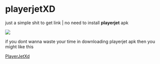 # playerjetXD
just a simple shit to get link | no need to install <b>playerjet</b> apk

<img src="https://img.shields.io/static/v1?label=&message=playerjet&color=important&style=plastic">


if you dont wanna waste your time in downloading playerjet apk then you might like this


  [PlayerJetXd](https://playerjetxd.herokuapp.com/)
